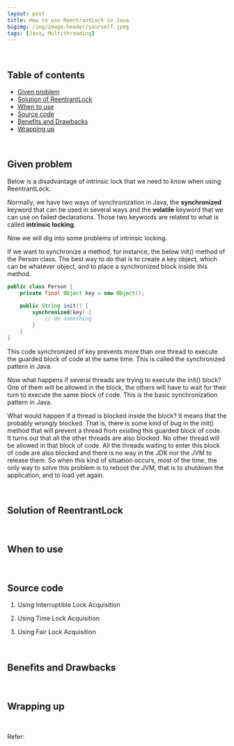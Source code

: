 ```yaml
---
layout: post
title: How to use ReentrantLock in Java
bigimg: /img/image-header/yourself.jpeg
tags: [Java, Multithreading]
---
```





<br>

## Table of contents
- [Given problem](#given-problem)
- [Solution of ReentrantLock](#solution-of-ReentrantLock)
- [When to use](#when-to-use)
- [Source code](#source-code)
- [Benefits and Drawbacks](#benefits-and-drawbacks)
- [Wrapping up](#wrapping-up)


<br>

## Given problem

Below is a disadvantage of intrinsic lock that we need to know when using ReentrantLock.

Normally, we have two ways of synchronization in Java, the **synchronized** keyword that can be used in several ways and the **volatile** keyword that we can use on failed declarations. Those two keywords are related to what is called **intrinsic locking**.

Now we will dig into some problems of intrinsic locking.

If we want to synchronize a method, for instance, the below init() method of the Person class. The best way to do that is to create a key object, which can be whatever object, and to place a synchronized block inside this method.

```java
public class Person {
    private final Object key = new Object();

    public String init() {
        synchronized(key) {
            // do something
        }
    }
}
```

This code synchronized of key prevents more than one thread to execute the guarded block of code at the same time. This is called the synchronized pattern in Java.

Now what happens if several threads are trying to execute the init() block? One of them will be allowed in the block, the others will have to wait for their turn to execute the same block of code. This is the basic synchronization pattern in Java.

What would happen if a thread is blocked inside the block? It means that the probably wrongly blocked. That is, there is some kind of bug in the init() method that will prevent a thread from existing this guarded block of code. It turns out that all the other threads are also blocked. No other thread will be allowed in that block of code. All the threads waiting to enter this block of code are also blocked and there is no way in the JDK nor the JVM to release them. So when this kind of situation occurs, most of the time, the only way to solve this problem is to reboot the JVM, that is to shutdown the application, and to load yet again.

<br>

## Solution of ReentrantLock






<br>

## When to use




<br>

## Source code

1. Using Interruptible Lock Acquisition

    

2. Using Time Lock Acquisition




3. Using Fair Lock Acquisition




<br>

## Benefits and Drawbacks




<br>

## Wrapping up




<br>

Refer:

[]()